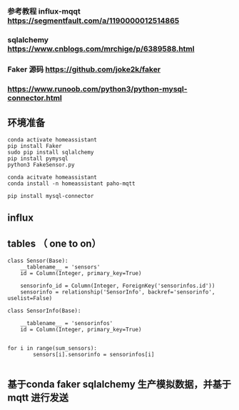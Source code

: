 ### 参考教程 influx-mqqt  https://segmentfault.com/a/1190000012514865
### sqlalchemy https://www.cnblogs.com/mrchige/p/6389588.html
### Faker 源码 https://github.com/joke2k/faker

### https://www.runoob.com/python3/python-mysql-connector.html
## 环境准备
 ```
 conda activate homeassistant
 pip install Faker
 sudo pip install sqlalchemy
 pip install pymysql
 python3 FakeSensor.py

 conda acitvate homeassistant
 conda install -n homeassistant paho-mqtt

 pip install mysql-connector
```
## influx

## tables （ one to on）
```$xslt
class Sensor(Base):
    __tablename__ = 'sensors'
    id = Column(Integer, primary_key=True)

    sensorinfo_id = Column(Integer, ForeignKey('sensorinfos.id'))
    sensorinfo = relationship('SensorInfo', backref='sensorinfo', uselist=False)
    
class SensorInfo(Base):

    __tablename__ = 'sensorinfos'
    id = Column(Integer, primary_key=True)    


for i in range(sum_sensors):
        sensors[i].sensorinfo = sensorinfos[i]


```

## 基于conda faker sqlalchemy 生产模拟数据，并基于mqtt 进行发送


